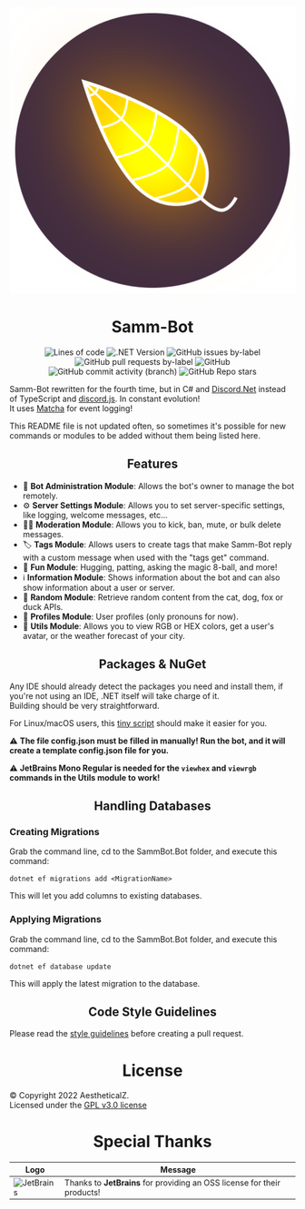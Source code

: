 <div align="center">
  <img src="Branding/SammBot.svg">
  <h1>Samm-Bot</h1>
  
  ![Lines of code](https://img.shields.io/tokei/lines/github/aestheticalz/sammbot?label=Lines%20Of%20Code&style=flat-square)
  ![.NET Version](https://img.shields.io/badge/.NET%20Version-7.0.100-success?style=flat-square)
  ![GitHub issues by-label](https://img.shields.io/github/issues/aestheticalz/sammbot/master?label=Bot%20Issues&style=flat-square)
  ![GitHub pull requests by-label](https://img.shields.io/github/issues-pr/aestheticalz/sammbot/master?label=Bot%20Pull%20Requests&style=flat-square)
  ![GitHub](https://img.shields.io/github/license/aestheticalz/sammbot?label=License&style=flat-square)
  ![GitHub commit activity (branch)](https://img.shields.io/github/commit-activity/m/aestheticalz/sammbot/master?label=Commit%20Activity&style=flat-square)
  ![GitHub Repo stars](https://img.shields.io/github/stars/aestheticalz/sammbot?label=Stargazers&style=flat-square)
</div>

Samm-Bot rewritten for the fourth time, but in C# and [Discord.Net](https://github.com/discord-net/Discord.Net) instead of TypeScript and [discord.js](https://github.com/discordjs/discord.js). In constant evolution!  
It uses [Matcha](https://github.com/AestheticalZ/Matcha) for event logging!

This README file is not updated often, so sometimes it's possible for new commands or modules to be added without them being listed here.

<div align="center"><h2>Features</h2></div>

* :floppy_disk: **Bot Administration Module**: Allows the bot's owner to manage the bot remotely.
* :gear: **Server Settings Module**: Allows you to set server-specific settings, like logging, welcome messages, etc...
* :judge: **Moderation Module**: Allows you to kick, ban, mute, or bulk delete messages.
* :label: **Tags Module**: Allows users to create tags that make Samm-Bot reply with a custom message when used with the "tags get" command.
* :game_die: **Fun Module**: Hugging, patting, asking the magic 8-ball, and more!
* :information_source: **Information Module**: Shows information about the bot and can also show information about a user or server.
* :slot_machine: **Random Module**: Retrieve random content from the cat, dog, fox or duck APIs.
* :busts_in_silhouette: **Profiles Module**: User profiles (only pronouns for now).
* :wrench: **Utils Module**: Allows you to view RGB or HEX colors, get a user's avatar, or the weather forecast of your city.
 
<div align="center"><h2>Packages & NuGet</h2></div>

Any IDE should already detect the packages you need and install them, if you're not using an IDE, .NET itself will take charge of it.   
Building should be very straightforward.

For Linux/macOS users, this [tiny script](https://gist.github.com/AestheticalZ/7969c2af2f87d606b3fd8b72cd8c6432) should make it easier for you.

:warning: **The file config.json must be filled in manually! Run the bot, and it will create a template config.json file for you.**

:warning: **JetBrains Mono Regular is needed for the `viewhex` and `viewrgb` commands in the Utils module to work!**

<div align="center"><h2>Handling Databases</h2></div>

### Creating Migrations
Grab the command line, cd to the SammBot.Bot folder, and execute this command:

```
dotnet ef migrations add <MigrationName>
```

This will let you add columns to existing databases.

### Applying Migrations
Grab the command line, cd to the SammBot.Bot folder, and execute this command:

```
dotnet ef database update
```

This will apply the latest migration to the database.

<div align="center"><h2>Code Style Guidelines</h2></div>

Please read the [style guidelines](STYLE_GUIDELINES.md) before creating a pull request.

<div align="center"><h1>License</h1></div>

© Copyright 2022 AestheticalZ.  
Licensed under the [GPL v3.0 license](LICENSE)

<div align="center"><h1>Special Thanks</h1></div>

<div align="center">
  
  | Logo | Message |
  | ---- | ------- |
  | <img src="https://resources.jetbrains.com/storage/products/company/brand/logos/jb_beam.png" alt="JetBrains" width="128"/> | Thanks to **JetBrains** for providing   an OSS license for their products! |
</div>
